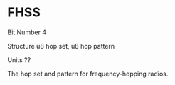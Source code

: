 FHSS
====

Bit Number 4

Structure u8 hop set, u8 hop pattern

Units ??

The hop set and pattern for frequency-hopping radios.
